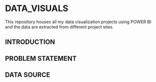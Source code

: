 # DATA_VISUALS
This repository houses all my data visualization projects using POWER BI and the data are extracted from different project sites.
## INTRODUCTION
## PROBLEM STATEMENT
## DATA SOURCE
